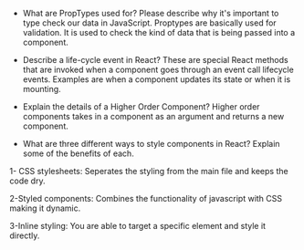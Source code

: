 -  What are PropTypes used for? Please describe why it's important to type check our data in JavaScript.
Proptypes are basically used for validation. It is used to check the kind of data that is being passed into a component.

-  Describe a life-cycle event in React?
These are special React methods that are invoked when a component goes through an event call lifecycle events. Examples are when a component updates its state or when it is mounting.

-  Explain the details of a Higher Order Component?
Higher order components takes in a component as an argument and returns a new component.

-  What are three different ways to style components in React? Explain some of the benefits of each.

1- CSS stylesheets: Seperates the styling from the main file and keeps the code dry.

2-Styled components: Combines the functionality of javascript with CSS making it dynamic.

3-Inline styling: You are able to target a specific element and style it directly.